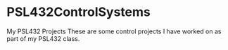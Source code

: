 # PSL432ControlSystems
My PSL432 Projects
These are some control projects I have worked on as part of my PSL432 class.


